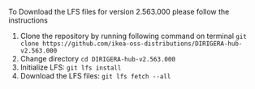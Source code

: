 To Download the LFS files for version 2.563.000 please follow the instructions

1. Clone the repository by running following command on terminal `git clone https://github.com/ikea-oss-distributions/DIRIGERA-hub-v2.563.000`
2. Change directory `cd DIRIGERA-hub-v2.563.000`
3. Initialize LFS: `git lfs install`
4. Download the LFS files: `git lfs fetch --all`
